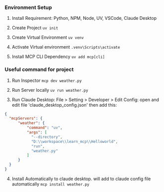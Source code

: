 ### Environment Setup
1. Install Requirement: Python, NPM, Node, UV, VSCode, Claude Desktop
2. Create Project
`uv init`
3. Create Virtual Environment
`uv venv`

4. Activate Virtual environment
`.venv\Scripts\activate`
5. Install MCP CLI Dependency
`uv add mcp[cli]`

### Useful command for project

1. Run Inspector
`mcp dev weather.py`

2. Run Server locally
`uv run weather.py`

3. Run Claude Desktop: File > Setting > Developer > Edit Config: open and edit file 'claude_desktop_config.json' then add this:
```json
{
  "mcpServers": {
	  "weather": {
		  "command": "uv",
		  "args": [
			"--directory",
			"D:\\workspace\\learn_mcp\\Helloworld",
			"run",
			"weather.py"
		  ]
	  }
  }
}
```

4. Install Automatically to claude desktop. will add to claude config file automatically
`mcp install weather.py`
